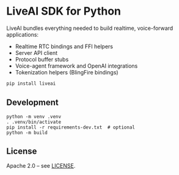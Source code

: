 # LiveAI SDK for Python

LiveAI bundles everything needed to build realtime, voice-forward applications:

- Realtime RTC bindings and FFI helpers
- Server API client
- Protocol buffer stubs
- Voice-agent framework and OpenAI integrations
- Tokenization helpers (BlingFire bindings)

```bash
pip install liveai
```

## Development

```
python -m venv .venv
. .venv/bin/activate
pip install -r requirements-dev.txt  # optional
python -m build
```

## License

Apache 2.0 – see [LICENSE](LICENSE).
